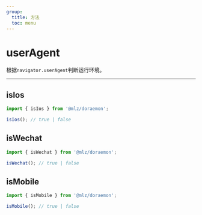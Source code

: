 ```yaml
---
group:
  title: 方法
  toc: menu
---
```


# userAgent
根据`navigator.userAgent`判断运行环境。
***

## isIos
```typescript
import { isIos } from '@mlz/doraemon';

isIos(); // true | false
```

## isWechat
```typescript
import { isWechat } from '@mlz/doraemon';

isWechat(); // true | false
```

## isMobile
```typescript
import { isMobile } from '@mlz/doraemon';

isMobile(); // true | false
```